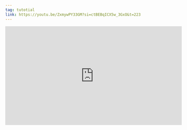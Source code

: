 ```yaml
---
tag: tutotial
link: https://youtu.be/ZxmywPY33GM?si=ctBEBqICX5w_3GxO&t=223
---
```

<iframe width="560" height="315" src="https://www.youtube.com/embed/ZxmywPY33GM?si=ctBEBqICX5w_3GxO&amp;start=223" title="YouTube video player" frameborder="0" allow="accelerometer; autoplay; clipboard-write; encrypted-media; gyroscope; picture-in-picture; web-share" referrerpolicy="strict-origin-when-cross-origin" allowfullscreen></iframe>
